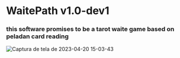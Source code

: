 # WaitePath  v1.0-dev1


### this software promises to be a tarot waite game based on peladan card reading



![Captura de tela de 2023-04-20 15-03-43](https://user-images.githubusercontent.com/79322362/233450539-f10d4c02-e789-400c-b252-8dbd1e5c75bd.png)
